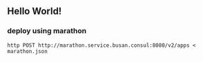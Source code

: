 ## Hello World!

### deploy using marathon

```
http POST http://marathon.service.busan.consul:8080/v2/apps < marathon.json
```
